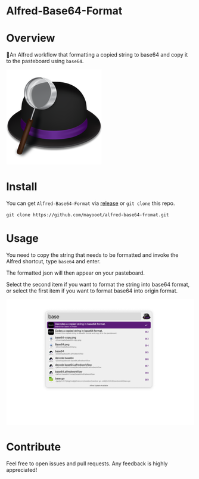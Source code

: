 # Alfred-Base64-Format

# Overview

🤘An Alfred workflow that formatting a copied string to base64 and copy it to the pasteboard using `base64`.

![Alfred.png](dist/Alfred.png)

# Install

You can get `Alfred-Base64-Format` via [release](https://github.com/mayooot/alfred-base64-format/releases)
or `git clone`
this repo.

~~~
git clone https://github.com/mayooot/alfred-base64-fromat.git
~~~

# Usage

You need to copy the string that needs to be formatted and invoke the Alfred shortcut, type `base64` and enter.

The formatted json will then appear on your pasteboard.

Select the second item if you want to format the string into base64 format,
or select the first item if you want to format base64 into origin format.

![screenshot.png](dist/screenshot.png)

# Contribute

Feel free to open issues and pull requests. Any feedback is highly appreciated!